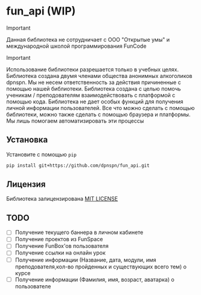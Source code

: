 # fun_api (WIP)
> [!IMPORTANT]
> Данная библиотека не сотрудничает с ООО "Открытые умы" и международной школой программирования FunCode

> [!IMPORTANT]
> Использование библиотеки разрешается только в учебных целях. Библиотека создана двумя членами общества анонимных алкоголиков dpnspn. Мы не несем ответственность за действия причиненные с помощью нашей библиотеки. Библиотека создана с целью помочь ученикам / преподователям взаимодействовать с платформой с помощью кода. Библиотека не дает особых функций для получения личной информации пользователей. Все что можно сделать с помощью библиотеки, можно также сделать с помощью браузера и платформы. Мы лишь помогаем автоматизировать эти процессы

## Установка

Установите с помощью `pip`

```bash
pip install git+https://github.com/dpnspn/fun_api.git
```

## Лицензия
Библиотека залицензирована [MIT LICENSE](LICENSE)

## TODO

- [ ] Получение текущего баннера в личном кабинете
- [ ] Получение проектов из FunSpace
- [ ] Получение FunBox'ов пользователя
- [ ] Получение ссылки на онлайн урок
- [ ] Получение информации (Название, дата, модули, имя преподователя,кол-во пройденных и существующих всего тем) о курсе
- [ ] Получение информации (Фамилия, имя, возраст, аватарка) о пользователе
